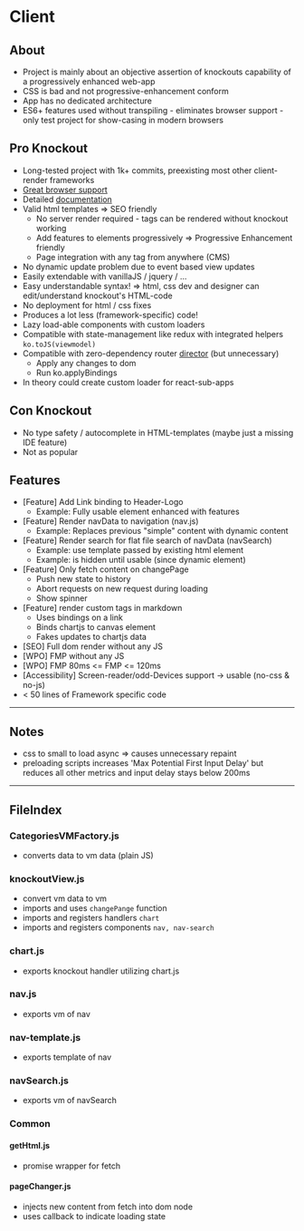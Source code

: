 # Client                

## About
- Project is mainly about an objective assertion of knockouts capability of a progressively enhanced web-app
- CSS is bad and not progressive-enhancement conform
- App has no dedicated architecture
- ES6+ features used without transpiling - eliminates browser support - only test project for show-casing in modern browsers  

## Pro Knockout
- Long-tested project with 1k+ commits, preexisting most other client-render frameworks
- [Great browser support](https://knockoutjs.com/documentation/browser-support.html)
- Detailed [documentation](https://knockoutjs.com/documentation)
- Valid html templates => SEO friendly
    - No server render required - tags can be rendered without knockout working
    - Add features to elements progressively => Progressive Enhancement friendly
    - Page integration with any tag from anywhere (CMS)
- No dynamic update problem due to event based view updates
- Easily extendable with vanillaJS / jquery / ...
- Easy understandable syntax! => html, css dev and designer can edit/understand knockout's HTML-code
- No deployment for html / css fixes 
- Produces a lot less (framework-specific) code!
- Lazy load-able components with custom loaders
- Compatible with state-management like redux with integrated helpers `ko.toJS(viewmodel)`
- Compatible with zero-dependency router [director](https://www.npmjs.com/package/director) (but unnecessary)
    - Apply any changes to dom
    - Run ko.applyBindings
- In theory could create custom loader for react-sub-apps

## Con Knockout
- No type safety / autocomplete in HTML-templates (maybe just a missing IDE feature)
- Not as popular

## Features
- \[Feature] Add Link binding to Header-Logo
    - Example: Fully usable element enhanced with features
- \[Feature] Render navData to navigation (nav.js)
    - Example: Replaces previous "simple" content with dynamic content
- \[Feature] Render search for flat file search of navData (navSearch)
    - Example: use template passed by existing html element
    - Example: is hidden until usable (since dynamic element) 
- \[Feature] Only fetch content on changePage
    - Push new state to history
    - Abort requests on new request during loading
    - Show spinner
- \[Feature] render custom tags in markdown
    - Uses bindings on a link 
    - Binds chartjs to canvas element
    - Fakes updates to chartjs data
- \[SEO] Full dom render without any JS
- \[WPO] FMP without any JS
- \[WPO] FMP 80ms <= FMP <= 120ms
- \[Accessibility] Screen-reader/odd-Devices support -> usable (no-css & no-js)
- < 50 lines of Framework specific code

---

## Notes
- css to small to load async => causes unnecessary repaint
- preloading scripts increases 'Max Potential First Input Delay' but reduces all other metrics and input delay stays below 200ms


---



## FileIndex

### CategoriesVMFactory.js
- converts data to vm data (plain JS)

### knockoutView.js
- convert vm data to vm
- imports and uses `changePange` function
- imports and registers handlers `chart`
- imports and registers components `nav, nav-search`

### chart.js
- exports knockout handler utilizing chart.js

### nav.js
- exports vm of nav

### nav-template.js
- exports template of nav

### navSearch.js
- exports vm of navSearch

### Common

#### getHtml.js
- promise wrapper for fetch

#### pageChanger.js
- injects new content from fetch into dom node
- uses callback to indicate loading state
